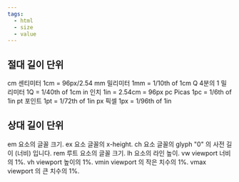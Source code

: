 ```yaml
---
tags:
  - html
  - size
  - value
---
```

## 절대 길이 단위

cm	센티미터	1cm = 96px/2.54
mm	밀리미터	1mm = 1/10th of 1cm
Q	4분의 1 밀리미터	1Q = 1/40th of 1cm
in	인치	1in = 2.54cm = 96px
pc	Picas	1pc = 1/6th of 1in
pt	포인트	1pt = 1/72th of 1in
px	픽셀	1px = 1/96th of 1in


## 상대 길이 단위

em	요소의 글꼴 크기.
ex	요소 글꼴의 x-height.
ch	요소 글꼴의 glyph "0" 의 사전 길이 (너비) 입니다.
rem	루트 요소의 글꼴 크기.
lh	요소의 라인 높이.
vw	viewport 너비의 1%.
vh	viewport 높이의 1%.
vmin	viewport 의 작은 치수의 1%.
vmax	viewport 의 큰 치수의 1%.